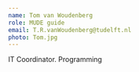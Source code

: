 ```yaml
---
name: Tom van Woudenberg
role: MUDE guide
email: T.R.vanWoudenberg@tudelft.nl
photo: Tom.jpg
---
```


IT Coordinator.
Programming

